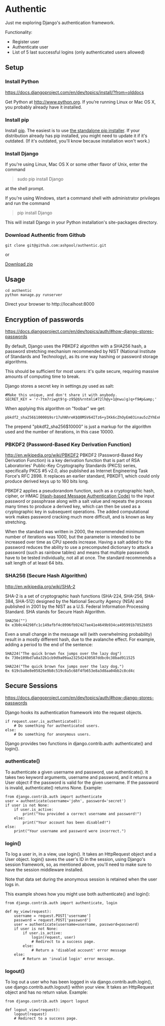 # Authentic

Just me exploring Django's authentication framework.


Functionality:

* Register user
* Authenticate user
* List of 5 last successful logins (only authenticated users allowed)

## Setup

### Install Python
https://docs.djangoproject.com/en/dev/topics/install/?from=olddocs

Get Python at http://www.python.org. If you’re running Linux or Mac OS X,
you probably already have it installed.

### Install pip
Install [pip](http://www.pip-installer.org/en/latest/index.html).
The easiest is to use [the standalone pip installer](http://www.pip-installer.org/en/latest/installing.html#using-the-installer).
If your distribution already has pip installed, you might need to
update it if it's outdated. (If it's outdated, you'll know
because installation won't work.)

### Install Django
If you're using Linux, Mac OS X or some other flavor of Unix, enter the command

> sudo pip install Django

at the shell prompt.

If you're using Windows, start a command shell with administrator privileges and run the command

> pip install Django

This will install Django in your Python installation's site-packages directory.

### Download Authentic from Github

    git clone git@github.com:ashpool/authentic.git

or

[Download zip](https://github.com/ashpool/authentic/zipball/master)

## Usage

    cd authentic
    python manage.py runserver

Direct your browser to http://localhost:8000


## Encryption of passwords
https://docs.djangoproject.com/en/dev/topics/auth/#how-django-stores-passwords

By default, Django uses the PBKDF2 algorithm with a SHA256 hash, a password stretching
mechanism recommended by NIST (National Institute of Standards and Technology), as its one way hashing or password storage algorithms.

This should be sufficient for most users: it's quite secure, requiring massive amounts of
computing time to break.

Django stores a secret key in settings.py used as salt:

    #Make this unique, and don't share it with anybody.
    SECRET_KEY = 'r-7tm7riwgt9!g-z95@$%rntmli#72lh@y+1@nwu)g)q+f9#p&amp;'

When applying this algorithm on "foobar" we get:

    pbkdf2_sha256$10000$9sr17uhNhreK$Q0MSV64ITz6+yIKk6cZhOyEm03inau5zZYhExH2B/Wk=

The prepend "pbkdf2_sha256$10000" is just a markup for the algorithm used and the number of iterations, in this case 10000.

### PBKDF2 (Password-Based Key Derivation Function)
http://en.wikipedia.org/wiki/PBKDF2
PBKDF2 (Password-Based Key Derivation Function) is a key derivation function that is part of RSA
Laboratories' Public-Key Cryptography Standards (PKCS) series, specifically PKCS #5 v2.0,
also published as Internet Engineering Task Force's RFC 2898. It replaces an earlier standard,
PBKDF1, which could only produce derived keys up to 160 bits long.

PBKDF2 applies a pseudorandom function, such as a cryptographic hash, cipher, or HMAC [(Hash-based Message Authentication Code)](http://en.wikipedia.org/wiki/HMAC) to
the input password or passphrase along with a salt value and repeats the process many
times to produce a derived key, which can then be used as a cryptographic key in
subsequent operations. The added computational work makes password cracking much more
difficult, and is known as key stretching.

When the standard was written in 2000, the recommended minimum number of iterations was 1000,
but the parameter is intended to be increased over time as CPU speeds increase.
Having a salt added to the password reduces the ability to use a precomputed dictionary to
attack a password (such as rainbow tables) and means that multiple passwords have to be
tested individually, not all at once. The standard recommends a salt length of at least 64 bits.


### SHA256 (Secure Hash Algorithm)
http://en.wikipedia.org/wiki/SHA-2

SHA-2 is a set of cryptographic hash functions (SHA-224, SHA-256, SHA-384, SHA-512) designed by
the National Security Agency (NSA) and published in 2001 by the NIST as a U.S.
Federal Information Processing Standard. SHA stands for Secure Hash Algorithm.

    SHA256("")
    0x e3b0c44298fc1c149afbf4c8996fb92427ae41e4649b934ca495991b7852b855


Even a small change in the message will (with overwhelming probability) result in a mostly different hash, due to the avalanche effect. For example, adding a period to the end of the sentence:

    SHA224("The quick brown fox jumps over the lazy dog")
    0x 730e109bd7a8a32b1cb9d9a09aa2325d2430587ddbc0c38bad911525

    SHA224("The quick brown fox jumps over the lazy dog.")
    0x 619cba8e8e05826e9b8c519c0a5c68f4fb653e8a3d8aa04bb2c8cd4c


## Secure Sessions
https://docs.djangoproject.com/en/dev/topics/auth/#how-django-stores-passwords

Django hooks its authentication framework into the request objects.

    if request.user.is_authenticated():
        # Do something for authenticated users.
    else:
        # Do something for anonymous users.

Django provides two functions in django.contrib.auth: authenticate() and login().

### authenticate()
To authenticate a given username and password, use authenticate(). It takes two keyword arguments, username and password, and it returns a User object if the password is valid for the given username. If the password is invalid, authenticate() returns None. Example:

    from django.contrib.auth import authenticate
    user = authenticate(username='john', password='secret')
    if user is not None:
        if user.is_active:
            print("You provided a correct username and password!")
        else:
            print("Your account has been disabled!")
    else:
        print("Your username and password were incorrect.")

### login()
To log a user in, in a view, use login(). It takes an HttpRequest object and a User object. login() saves the user's ID in the session, using Django's session framework, so, as mentioned above, you'll need to make sure to have the session middleware installed.

Note that data set during the anonymous session is retained when the user logs in.

This example shows how you might use both authenticate() and login():

    from django.contrib.auth import authenticate, login

    def my_view(request):
        username = request.POST['username']
        password = request.POST['password']
        user = authenticate(username=username, password=password)
        if user is not None:
            if user.is_active:
                login(request, user)
                # Redirect to a success page.
            else:
                # Return a 'disabled account' error message
        else:
            # Return an 'invalid login' error message.


### logout()
To log out a user who has been logged in via django.contrib.auth.login(), use django.contrib.auth.logout() within your view. It takes an HttpRequest object and has no return value. Example:

    from django.contrib.auth import logout

    def logout_view(request):
        logout(request)
        # Redirect to a success page.